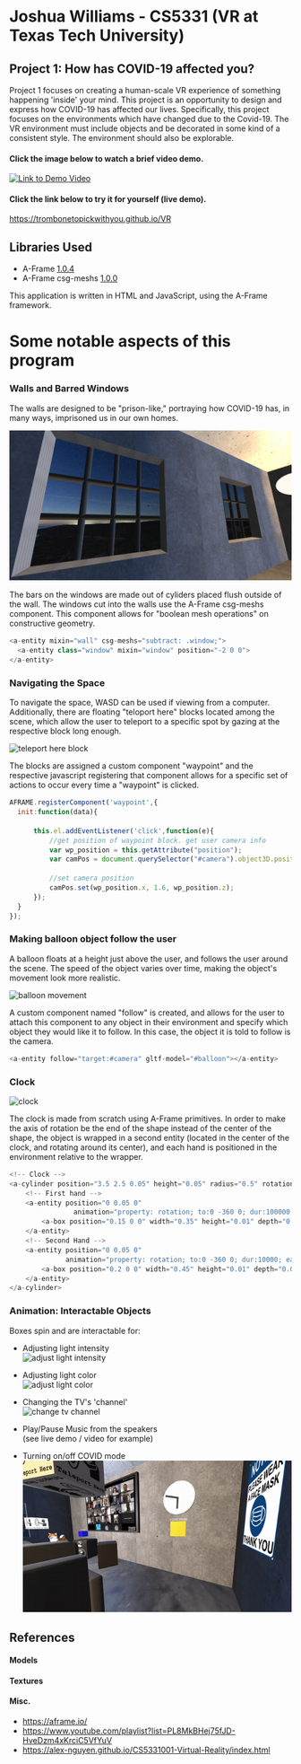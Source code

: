 # Joshua Williams - CS5331 (VR at Texas Tech University)
## Project 1: How has COVID-19 affected you?

Project 1 focuses on creating a human-scale VR experience of something happening 'inside' your mind.
This project is an opportunity to design and express how COVID-19 has affected our lives. 
Specifically, this project focuses on the environments which have changed due to the Covid-19.
The VR environment must include objects and be decorated in some kind of a consistent style. The environment should also be explorable.



#### Click the image below to watch a brief video demo.
[![Link to Demo Video](/images/p1.williams.gif)](https://youtu.be/7pK0n02emos)

#### Click the link below to try it for yourself (live demo).
https://trombonetopickwithyou.github.io/VR




## Libraries Used
- A-Frame [1.0.4](https://aframe.io)
- A-Frame csg-meshs [1.0.0](https://github.com/SebastianBaltes/aframe-csg-meshs)  
  
This application is written in HTML and JavaScript, using the A-Frame framework.  







# Some notable aspects of this program

### Walls and Barred Windows
The walls are designed to be "prison-like," portraying how COVID-19 has, in many ways, imprisoned us in our own homes.  

![barred windows](/images/barred_windows.JPG)  

The bars on the windows are made out of cyliders placed flush outside of the wall. The windows cut into the walls use the A-Frame csg-meshs component. This component allows for "boolean mesh operations" on constructive geometry.

```javascript
<a-entity mixin="wall" csg-meshs="subtract: .window;">
  <a-entity class="window" mixin="window" position="-2 0 0">
</a-entity>
```
  
### Navigating the Space
To navigate the space, WASD can be used if viewing from a computer. Additionally, there are floating "teloport here" blocks located among the scene, which allow the user to teleport to a specific spot by gazing at the respective block long enough.  

![teleport here block](/images/teleport.gif)  

The blocks are assigned a custom component "waypoint" and the respective javascript registering that component allows for a specific set of actions to occur every time a "waypoint" is clicked.
```javascript
AFRAME.registerComponent('waypoint',{
  init:function(data){

      this.el.addEventListener('click',function(e){
          //get position of waypoint block. get user camera info
          var wp_position = this.getAttribute("position");
          var camPos = document.querySelector("#camera").object3D.position;

          //set camera position
          camPos.set(wp_position.x, 1.6, wp_position.z);
      });
  }
});
```

### Making balloon object follow the user
A balloon floats at a height just above the user, and follows the user around the scene. The speed of the object varies over time, making the object's movement look more realistic.  

![balloon movement](/images/balloon.gif)  

A custom component named "follow" is created, and allows for the user to attach this component to any object in their environment and specify which object they would like it to follow. In this case, the object it is told to follow is the camera.  

```javascript
<a-entity follow="target:#camera" gltf-model="#balloon"></a-entity>
```


### Clock
![clock](/images/clock.gif)  

The clock is made from scratch using A-Frame primitives. In order to make the axis of rotation be the end of the shape instead of the center of the shape, the object is wrapped in a second entity (located in the center of the clock, and rotating around its center), and each hand is positioned in the environment relative to the wrapper.  

```javascript
<!-- Clock -->
<a-cylinder position="3.5 2.5 0.05" height="0.05" radius="0.5" rotation="90 0 0" color="white">
    <!-- First hand -->
    <a-entity position="0 0.05 0"
                animation="property: rotation; to:0 -360 0; dur:100000; easing: linear; loop:true">
        <a-box position="0.15 0 0" width="0.35" height="0.01" depth="0.05" color="black"></a-box>
    </a-entity>
    <!-- Second Hand -->
    <a-entity position="0 0.05 0"
              animation="property: rotation; to:0 -360 0; dur:10000; easing: linear; loop:true">
        <a-box position="0.2 0 0" width="0.45" height="0.01" depth="0.05" color="black"></a-box>
    </a-entity>
</a-cylinder>

```

### Animation: Interactable Objects
Boxes spin and are interactable for:
- Adjusting light intensity  
![adjust light intensity](/images/light_box.gif)  

- Adjusting light color  
![adjust light color](/images/color_box.gif)  

- Changing the TV's 'channel'  
![change tv channel](/images/tv_remote.gif)  

- Play/Pause Music from the speakers  
(see live demo / video for example)  

- Turning on/off COVID mode  
![turn off covid move](/images/covid_mode.gif)


## References

#### Models

#### Textures

#### Misc.
- https://aframe.io/
- https://www.youtube.com/playlist?list=PL8MkBHej75fJD-HveDzm4xKrciC5VfYuV
- https://alex-nguyen.github.io/CS5331001-Virtual-Reality/index.html
